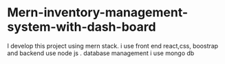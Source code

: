 # Mern-inventory-management-system-with-dash-board
I develop this project using mern stack. i use front end react,css, boostrap and backend use node js . database management i use mongo db
